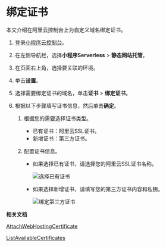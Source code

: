 # 绑定证书

本文介绍在阿里云控制台上为自定义域名绑定证书。

1.  登录[小程序云控制台](https://mp.console.aliyun.com)。

2.  在左侧导航栏，选择**小程序Serverless** \> **静态网站托管**。

3.  在页面右上角，选择要关联的环境。

4.  单击**设置**。

5.  选择需要绑定证书的域名，单击**证书** \> **绑定证书**。

6.  根据以下步骤填写证书信息，然后单击**确定**。

    1.  根据您的需要选择证书类型。

        -   已有证书：阿里云SSL证书。
        -   新增证书：第三方证书。
    2.  配置证书信息。

        -   如果选择已有证书，请选择您的阿里云SSL证书名称。

            ![选择已有证书](https://static-aliyun-doc.oss-cn-hangzhou.aliyuncs.com/assets/img/zh-CN/9162420061/p128460.png)

        -   如果选择新增证书，请填写您的第三方证书内容和私钥。

            ![绑定第三方证书](https://static-aliyun-doc.oss-cn-hangzhou.aliyuncs.com/assets/img/zh-CN/9162420061/p128457.png)


**相关文档**  


[AttachWebHostingCertificate](/cn.zh-CN/开发指南/管控API文档/静态网站托管/AttachWebHostingCertificate.md)

[ListAvailableCertificates](/cn.zh-CN/开发指南/管控API文档/静态网站托管/ListAvailableCertificates.md)

